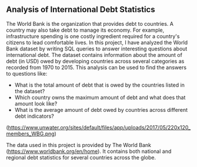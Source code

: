## Analysis of International Debt Statistics
The World Bank is the organization that provides debt to countries. A country may also take debt to manage its economy. For example, infrastructure spending is one costly ingredient required for a country's citizens to lead comfortable lives.
In this project, I have analyzed the World Bank dataset by writing SQL queries to answer interesting questions about international debt. The dataset contains information about the amount of debt (in USD) owed by developing countries across several categories as recorded from 1970 to 2015. This analysis can be used to find the answers to questions like:

* What is the total amount of debt that is owed by the countries listed in the dataset?
* Which country owns the maximum amount of debt and what does that amount look like?
* What is the average amount of debt owed by countries across different debt indicators?

(https://www.unwater.org/sites/default/files/app/uploads/2017/05/220x120_members_WBG.png)
  
The data used in this project is provided by The World Bank (https://www.worldbank.org/en/home). It contains both national and regional debt statistics for several countries across the globe.
